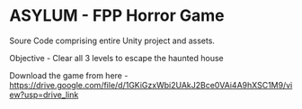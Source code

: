 # ASYLUM - FPP Horror Game
Soure Code comprising entire Unity project and assets.

Objective - Clear all 3 levels to escape the haunted house

Download the game from here - https://drive.google.com/file/d/1GKiGzxWbi2UAkJ2Bce0VAi4A9hXSC1M9/view?usp=drive_link

